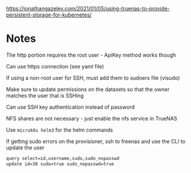 https://jonathangazeley.com/2021/01/05/using-truenas-to-provide-persistent-storage-for-kubernetes/

# Notes

The http portion requires the root user - ApiKey method works though

Can use https connection (see yaml file)

If using a non-root user for SSH, must add them to sudoers file (visudo)

Make sure to update permissions on the datasets so that the owner matches the user that is SSHing

Can use SSH key authentication instead of password

NFS shares are not necessary - just enable the nfs service in TrueNAS

Use `microk8s helm3` for the helm commands

If getting sudo errors on the provisioner, ssh to freenas and use the CLI to update the user

```bash
query select=id,username,sudo,sudo_nopasswd
update id=38 sudo=true sudo_nopasswd=true
```
